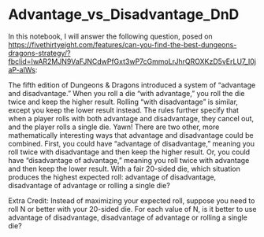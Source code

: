 # Advantage_vs_Disadvantage_DnD
In this notebook, I will answer the following question, posed on https://fivethirtyeight.com/features/can-you-find-the-best-dungeons-dragons-strategy/?fbclid=IwAR2MJN9VaFJNCdwPfGxt3wP7cGmmoLrJhrQROXKzD5vErLU7_I0jaP-aIWs:

The fifth edition of Dungeons & Dragons introduced a system of “advantage and disadvantage.” When you roll a die “with advantage,” you roll the die twice and keep the higher result. Rolling “with disadvantage” is similar, except you keep the lower result instead. The rules further specify that when a player rolls with both advantage and disadvantage, they cancel out, and the player rolls a single die. Yawn!
There are two other, more mathematically interesting ways that advantage and disadvantage could be combined. First, you could have “advantage of disadvantage,” meaning you roll twice with disadvantage and then keep the higher result. Or, you could have “disadvantage of advantage,” meaning you roll twice with advantage and then keep the lower result. With a fair 20-sided die, which situation produces the highest expected roll: advantage of disadvantage, disadvantage of advantage or rolling a single die?

Extra Credit: Instead of maximizing your expected roll, suppose you need to roll N or better with your 20-sided die. For each value of N, is it better to use advantage of disadvantage, disadvantage of advantage or rolling a single die?
